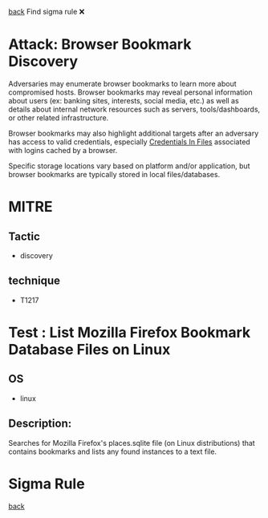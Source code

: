 
[back](../index.md)
Find sigma rule :x: 

# Attack: Browser Bookmark Discovery 

Adversaries may enumerate browser bookmarks to learn more about compromised hosts. Browser bookmarks may reveal personal information about users (ex: banking sites, interests, social media, etc.) as well as details about internal network resources such as servers, tools/dashboards, or other related infrastructure.

Browser bookmarks may also highlight additional targets after an adversary has access to valid credentials, especially [Credentials In Files](https://attack.mitre.org/techniques/T1552/001) associated with logins cached by a browser.

Specific storage locations vary based on platform and/or application, but browser bookmarks are typically stored in local files/databases.

# MITRE
## Tactic
  - discovery


## technique
  - T1217


# Test : List Mozilla Firefox Bookmark Database Files on Linux
## OS
  - linux


## Description:
Searches for Mozilla Firefox's places.sqlite file (on Linux distributions) that contains bookmarks and lists any found instances to a text file.


# Sigma Rule


[back](../index.md)

